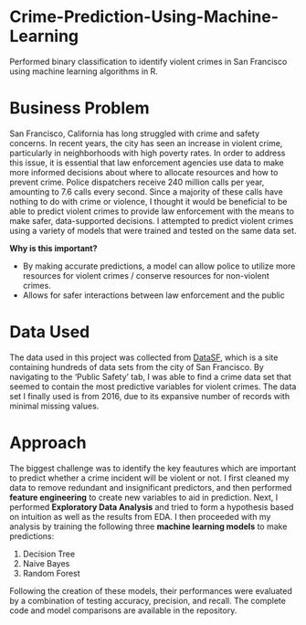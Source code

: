 # Crime-Prediction-Using-Machine-Learning
Performed binary classification to identify violent crimes in San Francisco using machine learning algorithms in R.

# Business Problem
San Francisco, California has long struggled with crime and safety concerns. In recent years, the city has seen an increase in violent crime, particularly in neighborhoods with high poverty rates. In order to address this issue, it is essential that law enforcement agencies use data to make more informed decisions about where to allocate resources and how to prevent crime. Police dispatchers receive 240 million calls per year, amounting to 7.6 calls every second. Since a majority of these calls have nothing to do with crime or violence, I thought it would be beneficial to be able to predict violent crimes to provide law enforcement with the means to make safer, data-supported decisions. I attempted to predict violent crimes using a variety of models that were trained and tested on the same data set.

**Why is this important?**
* By making accurate predictions, a model can allow police to utilize more resources for violent crimes / conserve resources for non-violent crimes.
* Allows for safer interactions between law enforcement and the public

# Data Used
The data used in this project was collected from [DataSF](https://datasf.org/opendata/), which is a site containing hundreds of data sets from the city of San Francisco. By navigating to the ‘Public Safety’ tab, I was able to find a crime data set that seemed to contain the most predictive variables for violent crimes. The data set I finally used is from 2016, due to its expansive number of records with minimal missing values.

# Approach
The biggest challenge was to identify the key feautures which are important to predict whether a crime incident will be violent or not. I first cleaned my data to remove redundant and insignificant predictors, and then performed **feature engineering** to create new variables to aid in prediction. Next, I performed **Exploratory Data Analysis** and tried to form a hypothesis based on intuition as well as the results from EDA. I then proceeded with my analysis by training the following three **machine learning models** to make predictions:
1. Decision Tree
2. Naive Bayes
3. Random Forest

Following the creation of these models, their performances were evaluated by a combination of testing accuracy, precision, and recall. The complete code and model comparisons are available in the repository.
